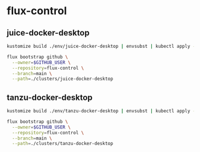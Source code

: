 # flux-control

## juice-docker-desktop

```bash
kustomize build ./env/juice-docker-desktop | envsubst | kubectl apply -f -
```

```bash
flux bootstrap github \
  --owner=$GITHUB_USER \
  --repository=flux-control \
  --branch=main \
  --path=./clusters/juice-docker-desktop
```

## tanzu-docker-desktop

```bash
kustomize build ./env/tanzu-docker-desktop | envsubst | kubectl apply -f -
```

```bash
flux bootstrap github \
  --owner=$GITHUB_USER \
  --repository=flux-control \
  --branch=main \
  --path=./clusters/tanzu-docker-desktop
```